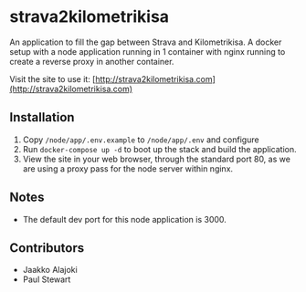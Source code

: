 # strava2kilometrikisa

An application to fill the gap between Strava and Kilometrikisa. A docker setup with a node application running in 1 container with nginx running to create a reverse proxy in another container.

Visit the site to use it: [http://strava2kilometrikisa.com](http://strava2kilometrikisa.com)

## Installation

1. Copy `/node/app/.env.example` to `/node/app/.env` and configure
2. Run `docker-compose up -d` to boot up the stack and build the application.
3. View the site in your web browser, through the standard port 80, as we are using a proxy pass for the node server within nginx.

## Notes

* The default dev port for this node application is 3000.

## Contributors

* Jaakko Alajoki
* Paul Stewart
